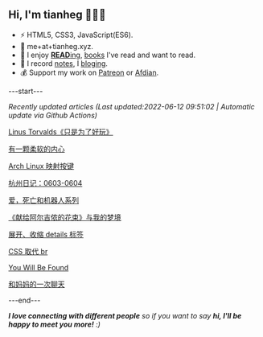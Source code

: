 
<h2>Hi, I'm tianheg 👋👨‍💻</h2>

- ⚡ HTML5, CSS3, JavaScript(ES6).
- 📧 me+at+tianheg.xyz.
- 📖 I enjoy [**READ**ing](https://www.yidajiabei.xyz/tags/reading/), [books](https://www.yidajiabei.xyz/read/) I've read and want to read.
- 📝 I record [notes](https://note.tianheg.xyz), I [bloging](https://www.yidajiabei.xyz).
- 💰 Support my work on [Patreon](https://www.patreon.com/tianheg) or [Afdian](https://afdian.net/@tianheg).

---start---

*Recently updated articles (Last updated:2022-06-12 09:51:02 | Automatic update via Github Actions)*

[Linus Torvalds《只是为了好玩》](https://www.yidajiabei.xyz/posts/just-for-fun/)

[有一颗柔软的内心](https://www.yidajiabei.xyz/posts/soft-heart/)

[Arch Linux 映射按键](https://www.yidajiabei.xyz/posts/arch-linux-remap-key/)

[杭州日记：0603-0604](https://www.yidajiabei.xyz/posts/hangzhou-0603-0604/)

[爱，死亡和机器人系列](https://www.yidajiabei.xyz/posts/love-death-robots/)

[《献给阿尔吉侬的花束》与我的梦境](https://www.yidajiabei.xyz/posts/flowers-for-algernon/)

[展开、收缩 details 标签](https://www.yidajiabei.xyz/posts/html-css-js-feed-toggle-detail/)

[CSS 取代 br](https://www.yidajiabei.xyz/posts/css-replace-br-tag/)

[You Will Be Found](https://www.yidajiabei.xyz/posts/you-will-be-found/)

[和妈妈的一次聊天](https://www.yidajiabei.xyz/posts/talk-with-mom/)

---end---

<em><b>I love connecting with different people</b> so if you want to say <b>hi, I'll be happy to meet you more!</b> :)</em>
